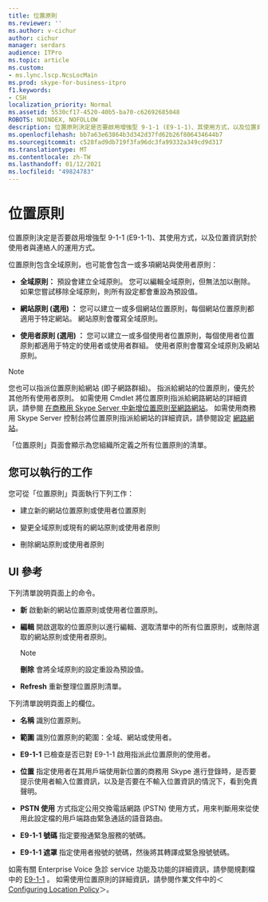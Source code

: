```yaml
---
title: 位置原則
ms.reviewer: ''
ms.author: v-cichur
author: cichur
manager: serdars
audience: ITPro
ms.topic: article
ms.custom:
- ms.lync.lscp.NcsLocMain
ms.prod: skype-for-business-itpro
f1.keywords:
- CSH
localization_priority: Normal
ms.assetid: 5530cf17-4520-40b5-ba70-c62692685048
ROBOTS: NOINDEX, NOFOLLOW
description: 位置原則決定是否要啟用增強型 9-1-1 (E9-1-1)、其使用方式，以及位置資訊對於使用者與連絡人的運用方式。
ms.openlocfilehash: bb7a63e63864b3d342d37fd62b26f806434644b7
ms.sourcegitcommit: c528fad9db719f3fa96dc3fa99332a349cd9d317
ms.translationtype: MT
ms.contentlocale: zh-TW
ms.lasthandoff: 01/12/2021
ms.locfileid: "49824783"
---
```

# <a name="location-policy"></a>位置原則

位置原則決定是否要啟用增強型 9-1-1 (E9-1-1)、其使用方式，以及位置資訊對於使用者與連絡人的運用方式。

位置原則包含全域原則，也可能會包含一或多項網站與使用者原則：

- **全域原則：** 預設會建立全域原則。 您可以編輯全域原則，但無法加以刪除。 如果您嘗試移除全域原則，則所有設定都會重設為預設值。

- **網站原則 (選用) ：** 您可以建立一或多個網站位置原則，每個網站位置原則都適用于特定網站。 網站原則會覆寫全域原則。

- **使用者原則 (選用) ：** 您可以建立一或多個使用者位置原則，每個使用者位置原則都適用于特定的使用者或使用者群組。 使用者原則會覆寫全域原則及網站原則。

> [!NOTE]
> 您也可以指派位置原則給網站 (即子網路群組)。 指派給網站的位置原則，優先於其他所有使用者原則。 如需使用 Cmdlet 將位置原則指派給網路網站的詳細資訊，請參閱 [在商務用 Skype Server 中新增位置原則至網路網站](../../../deploy/deploy-enterprise-voice/add-a-location-policy-to-a-network-site.md)。 如需使用商務用 Skype Server 控制台將位置原則指派給網站的詳細資訊，請參閱設定 [網路網站](https://technet.microsoft.com/library/358aa08a-c5bc-45fc-8017-19e6202f88c5.aspx)。

「位置原則」頁面會顯示為您組織所定義之所有位置原則的清單。

## <a name="tasks-you-can-perform"></a>您可以執行的工作

您可從「位置原則」頁面執行下列工作：

- 建立新的網站位置原則或使用者位置原則

- 變更全域原則或現有的網站原則或使用者原則

- 刪除網站原則或使用者原則

## <a name="ui-reference"></a>UI 參考

下列清單說明頁面上的命令。

- **新** 啟動新的網站位置原則或使用者位置原則。

- **編輯** 開啟選取的位置原則以進行編輯、選取清單中的所有位置原則，或刪除選取的網站原則或使用者原則。

    > [!NOTE]
    > **刪除** 會將全域原則的設定重設為預設值。

- **Refresh** 重新整理位置原則清單。

下列清單說明頁面上的欄位。

- **名稱** 識別位置原則。

- **範圍** 識別位置原則的範圍：全域、網站或使用者。

- **E9-1-1** 已檢查是否已對 E9-1-1 啟用指派此位置原則的使用者。

- **位置** 指定使用者在其用戶端使用新位置的商務用 Skype 進行登錄時，是否要提示使用者輸入位置資訊，以及是否要在不輸入位置資訊的情況下，看到免責聲明。

- **PSTN 使用** 方式指定公用交換電話網路 (PSTN) 使用方式，用來判斷用來從使用此設定檔的用戶端路由緊急通話的語音路由。

- **E9-1-1 號碼** 指定要撥通緊急服務的號碼。

- **E9-1-1 遮罩** 指定使用者撥號的號碼，然後將其轉譯成緊急撥號號碼。

如需有關 Enterprise Voice 急診 service 功能及功能的詳細資訊，請參閱規劃檔中的 [E9-1-1](https://technet.microsoft.com/library/c01e6774-bc9f-4c5b-a60b-478b7317b2b7.aspx) 。 如需使用位置原則的詳細資訊，請參閱作業文件中的＜[Configuring Location Policy](https://technet.microsoft.com/library/14e41bcb-ea0a-49c2-99b3-1f61fc34416d.aspx)＞。


